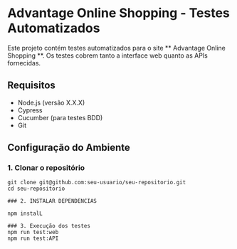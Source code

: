 # Advantage Online Shopping - Testes Automatizados

Este projeto contém testes automatizados para o site **
Advantage Online Shopping
**. Os testes cobrem tanto a interface web quanto as APIs fornecidas.

## Requisitos

- Node.js (versão X.X.X)
- Cypress
- Cucumber (para testes BDD)
- Git

## Configuração do Ambiente

### 1. Clonar o repositório

```bashD
git clone git@github.com:seu-usuario/seu-repositorio.git
cd seu-repositorio

### 2. INSTALAR DEPENDENCIAS

npm instalL

### 3. Execução dos testes
npm run test:web
npm run test:API
